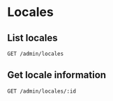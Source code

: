 # Locales

## List locales

`GET /admin/locales`

## Get locale information

`GET /admin/locales/:id`
